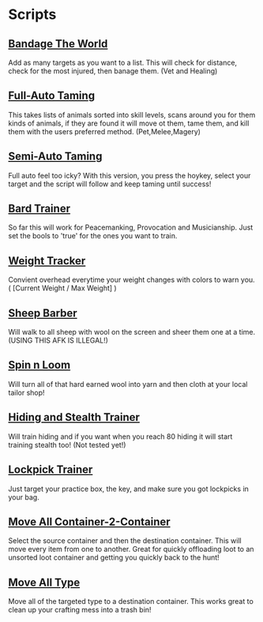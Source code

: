 # Scripts
## [Bandage The World](https://github.com/malbolger/Typescript_UOLL/blob/main/Bandage_The_World)
Add as many targets as you want to a list. This will check for distance, check for the most injured, then banage them. (Vet and Healing)
## [Full-Auto Taming](https://github.com/malbolger/Typescript_UOLL/blob/main/Full-Auto_Taming)
This takes lists of animals sorted into skill levels, scans around you for them kinds of animals, if they are found it will move ot them, tame them, and kill them with the users preferred method. (Pet,Melee,Magery)
## [Semi-Auto Taming](https://github.com/malbolger/Typescript_UOLL/blob/main/Semi-Auto_Taming)
Full auto feel too icky? With this version, you press the hoykey, select your target and the script will follow and keep taming until success!
## [Bard Trainer](https://github.com/malbolger/Typescript_UOLL/blob/main/Bard_Trainer)
So far this will work for Peacemanking, Provocation and Musicianship. Just set the bools to 'true' for the ones you want to train.
## [Weight Tracker](https://github.com/malbolger/Typescript_UOLL/blob/main/Weight_Tracker)
Convient overhead everytime your weight changes with colors to warn you.( [Current Weight / Max Weight] )
## [Sheep Barber](https://github.com/malbolger/Typescript_UOLL/blob/main/Sheep_Barber)
Will walk to all sheep with wool on the screen and sheer them one at a time. (USING THIS AFK IS ILLEGAL!)
## [Spin n Loom](https://github.com/malbolger/Typescript_UOLL/blob/main/Spin_n_Loom)
Will turn all of that hard earned wool into yarn and then cloth at your local tailor shop!
## [Hiding and Stealth Trainer](https://github.com/malbolger/Typescript_UOLL/blob/main/Hiding_Stealth_Trainer)
Will train hiding and if you want when you reach 80 hiding it will start training stealth too! (Not tested yet!)
## [Lockpick Trainer](https://github.com/malbolger/Typescript_UOLL/blob/main/Lockpick_Trainer)
Just target your practice box, the key, and make sure you got lockpicks in your bag.
## [Move All Container-2-Container](https://github.com/malbolger/Typescript_UOLL/blob/main/Move_All_Container-2-Container)
Select the source container and then the destination container. This will move every item from one to another. Great for quickly offloading loot to an unsorted loot container and getting you quickly back to the hunt!
## [Move All Type](https://github.com/malbolger/Typescript_UOLL/blob/main/Move_All_Type)
Move all of the targeted type to a destination container. This works great to clean up your crafting mess into a trash bin!
